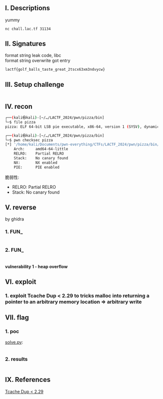 # [](https://pwnable.tw/challenge/#)

## I. Descriptions

yummy

`nc chall.lac.tf 31134`

## II. Signatures

format string leak code, libc\
format string overwrite got entry

`lactf{golf_balls_taste_great_2tscx63xm3ndvycw}`

## III. Setup challenge

```bash

```

## IV. recon

```bash
┌──(kali㉿kali)-[~/…/LACTF_2024/pwn/pizza/bin]
└─$ file pizza
pizza: ELF 64-bit LSB pie executable, x86-64, version 1 (SYSV), dynamically linked, interpreter /lib64/ld-linux-x86-64.so.2, BuildID[sha1]=6f4ecd09a48d42fca8bf0969a65bd8d9813f9357, for GNU/Linux 3.2.0, not stripped
```

```bash
┌──(kali㉿kali)-[~/…/LACTF_2024/pwn/pizza/bin]
└─$ pwn checksec pizza
[*] '/home/kali/Documents/pwn-everything/CTFs/LACTF_2024/pwn/pizza/bin/pizza'
    Arch:     amd64-64-little
    RELRO:    Partial RELRO
    Stack:    No canary found
    NX:       NX enabled
    PIE:      PIE enabled
```

脆弱性:

- RELRO:    Partial RELRO
- Stack:    No canary found

## V. reverse

by ghidra

### 1. FUN_

```c

```

### 2. FUN_

```c

```

#### **vulnerability 1 - heap overflow**

## VI. exploit

### 1. exploit Tcache Dup < 2.29 to tricks malloc into returning a pointer to an arbitrary memory location => arbitrary write

## VII. flag

### 1. poc

[solve.py](./bin/solve.py):

```python

```

### 2. results

```bash

```

## IX. References

[Tcache Dup < 2.29](https://0x434b.dev/overview-of-glibc-heap-exploitation-techniques/#tcache-dup)
